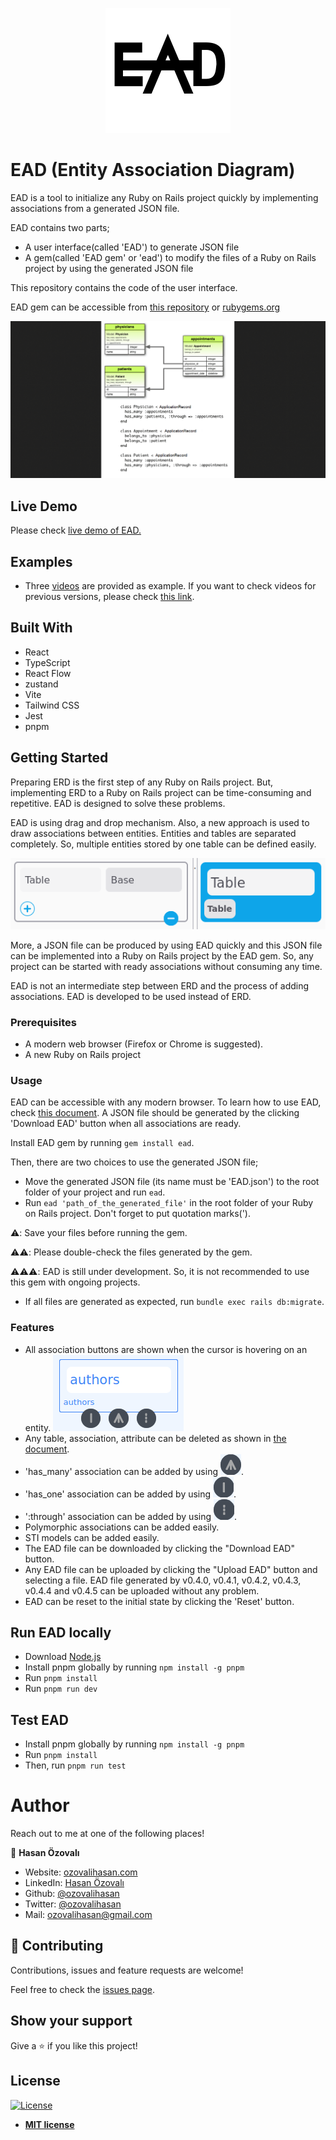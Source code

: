 <p align="center">
  <img src="./documents/images/ead-logo.svg" alt="EAD Logo"/>
</p>

# EAD (Entity Association Diagram)

EAD is a tool to initialize any Ruby on Rails project quickly by implementing associations from a generated JSON file.

EAD contains two parts;

- A user interface(called 'EAD') to generate JSON file
- A gem(called 'EAD gem' or 'ead') to modify the files of a Ruby on Rails project by using the generated JSON file

This repository contains the code of the user interface.

EAD gem can be accessible from [this repository](https://github.com/ozovalihasan/ead-g) or [rubygems.org](https://rubygems.org/gems/ead) 

![project-gif](./documents/images/project.gif)

## Live Demo 

Please check [live demo of EAD.](https://ead.ozovalihasan.com/)

## Examples

- Three [videos](https://drive.google.com/drive/folders/1ijDYvCQVRRb6kozWTUv3zUCs2EEGSWej?usp=sharing) are provided as example. If you want to check videos for previous versions, please check [this link](https://drive.google.com/drive/folders/1PrS0zW3H-ZKMjhHDAXTN2vRz-flhLDdE?usp=sharing).

## Built With

- React
- TypeScript
- React Flow
- zustand
- Vite
- Tailwind CSS
- Jest
- pnpm

## Getting Started

Preparing ERD is the first step of any Ruby on Rails project. But, implementing ERD to a Ruby on Rails project can be time-consuming and repetitive. EAD is designed to solve these problems.

EAD is using drag and drop mechanism. Also, a new approach is used to draw associations between entities. Entities and tables are separated completely. So, multiple entities stored by one table can be defined easily.

![entity and table](./documents/images/entity-table.png)

More, a JSON file can be produced by using EAD quickly and this JSON file can be implemented into a Ruby on Rails project by the EAD gem. So, any project can be started with ready associations without consuming any time.

EAD is not an intermediate step between ERD and the process of adding associations. EAD is developed to be used instead of ERD.
### Prerequisites

- A modern web browser (Firefox or Chrome is suggested).
- A new Ruby on Rails project

### Usage

EAD can be accessible with any modern browser. To learn how to use EAD, check [this document](./documents/how-to-use.md). A JSON file should be generated by the clicking 'Download EAD' button when all associations are ready. 

Install EAD gem by running `gem install ead`.

Then, there are two choices to use the generated JSON file;
- Move the generated JSON file (its name must be 'EAD.json') to the root folder of your project and run `ead`. 
- Run `ead 'path_of_the_generated_file'` in the root folder of your Ruby on Rails project. Don't forget to put quotation marks(').

⚠️: Save your files before running the gem.

⚠️⚠️: Please double-check the files generated by the gem.

⚠️⚠️⚠️: EAD is still under development. So, it is not recommended to use this gem with ongoing projects. 


- If all files are generated as expected, run `bundle exec rails db:migrate`.
### Features

- All association buttons are shown when the cursor is hovering on an entity. 
![an entity](./documents/images/association-buttons.png)
- Any table, association, attribute can be deleted as shown in [the document](./documents/how-to-use.md#How-to-add-and-delete-tables-and-their-attributes).
- 'has_many' association can be added by using ![has_many](./documents/images/has_many.png).
- 'has_one' association can be added by using ![has_one](./documents/images/has_one.png).
- ':through' association can be added by using ![through](./documents/images/through.png).
- Polymorphic associations can be added easily.
- STI models can be added easily.
- The EAD file can be downloaded by clicking the "Download EAD" button.
- Any EAD file can be uploaded by clicking the "Upload EAD" button and selecting a file. EAD file generated by v0.4.0, v0.4.1, v0.4.2, v0.4.3, v0.4.4 and v0.4.5 can be uploaded without any problem.
- EAD can be reset to the initial state by clicking the 'Reset' button.

## Run EAD locally

- Download [Node.js](https://nodejs.org/en/download/)
- Install pnpm globally by running `npm install -g pnpm`
- Run `pnpm install`
- Run `pnpm run dev`

## Test EAD

- Install pnpm globally by running `npm install -g pnpm`
- Run `pnpm install`
- Then, run `pnpm run test`

# Author

Reach out to me at one of the following places!

👤 **Hasan Özovalı**

- Website: [ozovalihasan.com](https://www.ozovalihasan.com/)
- LinkedIn: [Hasan Özovalı](https://www.linkedin.com/in/hasan-ozovali/)
- Github: [@ozovalihasan](https://github.com/ozovalihasan)
- Twitter: [@ozovalihasan](https://twitter.com/ozovalihasan)
- Mail: [ozovalihasan@gmail.com](mailto:ozovalihasan@gmail.com)


## 🤝 Contributing

Contributions, issues and feature requests are welcome! 

Feel free to check the [issues page](https://github.com/ozovalihasan/ead/issues).

## Show your support

Give a ⭐️ if you like this project!

## License

[![License](http://img.shields.io/:license-mit-blue.svg?style=flat-square)](http://badges.mit-license.org)

- **[MIT license](http://opensource.org/licenses/mit-license.php)**
 